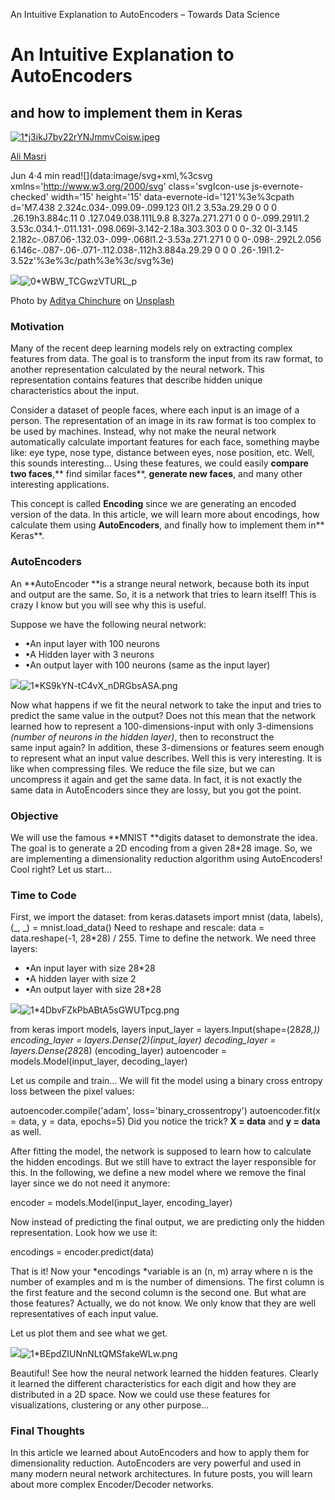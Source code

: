 An Intuitive Explanation to AutoEncoders – Towards Data Science

# An Intuitive Explanation to AutoEncoders

## and how to implement them in Keras

[![1*j3ikJ7by22rYNJmmvCoisw.jpeg](../_resources/4688cf28319c2186d7e96b8a0d68c80a.jpg)](https://towardsdatascience.com/@alimasri1991?source=post_header_lockup)

[Ali Masri](https://towardsdatascience.com/@alimasri1991)

Jun 4·4 min read![](data:image/svg+xml,%3csvg xmlns='http://www.w3.org/2000/svg' class='svgIcon-use js-evernote-checked' width='15' height='15' data-evernote-id='121'%3e%3cpath d='M7.438 2.324c.034-.099.09-.099.123 0l1.2 3.53a.29.29 0 0 0 .26.19h3.884c.11 0 .127.049.038.111L9.8 8.327a.271.271 0 0 0-.099.291l1.2 3.53c.034.1-.011.131-.098.069l-3.142-2.18a.303.303 0 0 0-.32 0l-3.145 2.182c-.087.06-.132.03-.099-.068l1.2-3.53a.271.271 0 0 0-.098-.292L2.056 6.146c-.087-.06-.071-.112.038-.112h3.884a.29.29 0 0 0 .26-.19l1.2-3.52z'%3e%3c/path%3e%3c/svg%3e)

![](../_resources/b9f970c88ffeeb3a1c4a494a806fb4ec.png)![0*WBW_TCGwzVTURL_p](../_resources/acfa4ea38fb769136de1693527e57adf.jpg)

Photo by [Aditya Chinchure](https://unsplash.com/@adityachinchure?utm_source=medium&utm_medium=referral) on [Unsplash](https://unsplash.com/?utm_source=medium&utm_medium=referral)

### **Motivation**

Many of the recent deep learning models rely on extracting complex features from data. The goal is to transform the input from its raw format, to another representation calculated by the neural network. This representation contains features that describe hidden unique characteristics about the input.

Consider a dataset of people faces, where each input is an image of a person. The representation of an image in its raw format is too complex to be used by machines. Instead, why not make the neural network automatically calculate important features for each face, something maybe like: eye type, nose type, distance between eyes, nose position, etc. Well, this sounds interesting… Using these features, we could easily **compare two faces**,** find similar faces**, **generate new faces**, and many other interesting applications.

This concept is called **Encoding** since we are generating an encoded version of the data. In this article, we will learn more about encodings, how calculate them using **AutoEncoders**, and finally how to implement them in** Keras**.

### **AutoEncoders**

An **AutoEncoder **is a strange neural network, because both its input and output are the same. So, it is a network that tries to learn itself! This is crazy I know but you will see why this is useful.

Suppose we have the following neural network:

- •An input layer with 100 neurons
- •A Hidden layer with 3 neurons
- •An output layer with 100 neurons (same as the input layer)

![](../_resources/07fea2a7aab1348d3c671276c88af276.png)![1*KS9kYN-tC4vX_nDRGbsASA.png](../_resources/31d35eab63d4bd0de313c356d6df6c42.png)

Now what happens if we fit the neural network to take the input and tries to predict the same value in the output? Does not this mean that the network learned how to represent a 100-dimensions-input with only 3-dimensions *(number of neurons in the hidden layer)*, then to reconstruct the same input again? In addition, these 3-dimensions or features seem enough to represent what an input value describes. Well this is very interesting. It is like when compressing files. We reduce the file size, but we can uncompress it again and get the same data. In fact, it is not exactly the same data in AutoEncoders since they are lossy, but you got the point.

### **Objective**

We will use the famous **MNIST **digits dataset to demonstrate the idea. The goal is to generate a 2D encoding from a given 28*28 image. So, we are implementing a dimensionality reduction algorithm using AutoEncoders! Cool right? Let us start…

### **Time to Code**

First, we import the dataset:
from keras.datasets import mnist
(data, labels), (_, _) = mnist.load_data()
Need to reshape and rescale:
data = data.reshape(-1, 28*28) / 255.
Time to define the network. We need three layers:

- •An input layer with size 28*28
- •A hidden layer with size 2
- •An output layer with size 28*28

![](../_resources/768d7f57cb79a145ca7e9f1360deb6e6.png)![1*4DbvFZkPbABtA5sGWUTpcg.png](../_resources/5bf4575051182043c70c7561ab2136b4.png)

from keras import models, layers
input_layer = layers.Input(shape=(28*28,))
encoding_layer = layers.Dense(2)(input_layer)
decoding_layer = layers.Dense(28*28) (encoding_layer)
autoencoder = models.Model(input_layer, decoding_layer)

Let us compile and train… We will fit the model using a binary cross entropy loss between the pixel values:

autoencoder.compile('adam', loss='binary_crossentropy')
autoencoder.fit(x = data, y = data, epochs=5)
Did you notice the trick? **X = data** and **y = data** as well.

After fitting the model, the network is supposed to learn how to calculate the hidden encodings. But we still have to extract the layer responsible for this. In the following, we define a new model where we remove the final layer since we do not need it anymore:

encoder = models.Model(input_layer, encoding_layer)

Now instead of predicting the final output, we are predicting only the hidden representation. Look how we use it:

encodings = encoder.predict(data)

That is it! Now your *encodings *variable is an (n, m) array where n is the number of examples and m is the number of dimensions. The first column is the first feature and the second column is the second one. But what are those features? Actually, we do not know. We only know that they are well representatives of each input value.

Let us plot them and see what we get.

![](../_resources/c229d557c75c47988f5e0fb6f30cb493.png)![1*BEpdZIUNnNLtQMSfakeWLw.png](../_resources/f671f35d6c78d0b609e25479d52104ce.png)

Beautiful! See how the neural network learned the hidden features. Clearly it learned the different characteristics for each digit and how they are distributed in a 2D space. Now we could use these features for visualizations, clustering or any other purpose…

### **Final Thoughts**

In this article we learned about AutoEncoders and how to apply them for dimensionality reduction. AutoEncoders are very powerful and used in many modern neural network architectures. In future posts, you will learn about more complex Encoder/Decoder networks.
